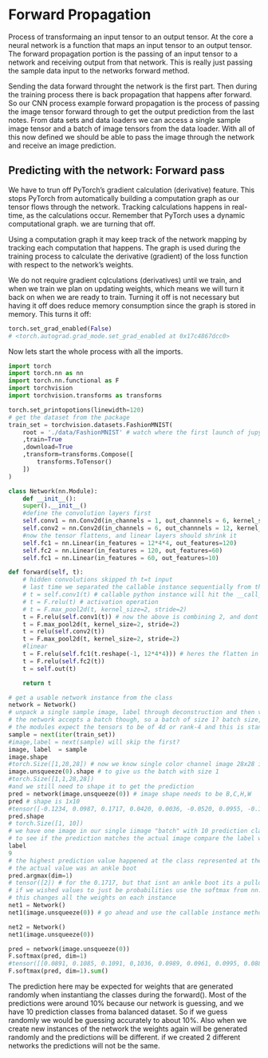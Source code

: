 # Forward Propagation
Process of transformaing an input tensor to an output tensor. At the core a neural network is a function that maps an input tensor to an output tensor. The forward propagation portion is the passing of an input tensor to a network and receiving output from that network. This is really just passing the sample data input to the networks forward method.

Sending the data forward throught the network is the first part. Then during the training process there is back propagation that happens after forward. So our CNN process example forward propagation is the process of passing the image tensor forward through to get the output prediction from the last notes. From data sets and data loaders we can access a single sample image tensor and a batch of image tensors from the data loader. With all of this now defined we should be able to pass the image through the network and receive an image prediction.   

## Predicting with the network: Forward pass
We have to trun off PyTorch’s gradient calculation (derivative) feature. This stops PyTorch from automatically building a computation graph as our tensor flows through the network. Tracking calculations happens in real-time, as the calculations occur. Remember that PyTorch uses a dynamic computational graph. we are turning that off.

Using a computation graph it may keep track of the network mapping by tracking each computation that happens. The graph is used during the training process to calculate the derivative (gradient) of the loss function with respect to the network’s weights.

We do not require gradient cqlculations (derivatives) until we train, and when we train we plan on updating weights, which means we will turn it back on when we are ready to train. Turning it off is not necessary but having it off does reduce memory consumption since the graph is stored in memory. This turns it off:

```py
torch.set_grad_enabled(False) 
# <torch.autograd.grad_mode.set_grad_enabled at 0x17c4867dcc0>
```
Now lets start the whole process with all the imports.
```py
import torch
import torch.nn as nn
import torch.nn.functional as F
import torchvision
import torchvision.transforms as transforms

torch.set_printopotions(linewidth=120)
# get the dataset from the package
train_set = torchvision.datasets.FashionMNIST(
    root = './data/FashionMNIST' # watch where the first launch of jupyter is- it may make it there
    ,train=True
    ,download=True
    ,transform=transforms.Compose([
        transforms.ToTensor()
    ])
)

class Network(nn.Module):
    def __init__():
    super().__init__()
    #define the convolution layers first
    self.conv1 = nn.Conv2d(in_channels = 1, out_channnels = 6, kernel_size =5)
    self.conv2 = nn.Conv2d(in_channels = 6, out_channnels = 12, kernel_size =5)
    #now the tensor flattens, and linear layers should shrink it
    self.fc1 = nn.Linear(in_features = 12*4*4, out_features=120)
    self.fc2 = nn.Linear(in_features = 120, out_features=60)
    self.fc1 = nn.Linear(in_features = 60, out_features=10)

def forward(self, t):
    # hidden convolutions skipped th t=t input 
    # last time we separated the callable instance sequentially from the relu
    # t = self.conv1(t) # callable python instance will hit the __call__ for us
    # t = F.relu(t) # activation operation
    # t = F.max_pool2d(t, kernel_size=2, stride=2)
    t = F.relu(self.conv1(t)) # now the above is combining 2, and dont call the __call__ yourself
    t = F.max_pool2d(t, kernel_size=2, stride=2)
    t = relu(self.conv2(t))
    t = F.max_pool2d(t, kernel_size=2, stride=2)
    #linear
    t = F.relu(self.fc1(t.reshape(-1, 12*4*4))) # heres the flatten in execution
    t = F.relu(self.fc2(t))
    t = self.out(t)

    return t

# get a usable network instance from the class
network = Network()
# unpack a single sample image, label through deconstruction and then verify the images shape
# the network accepts a batch though, so a batch of size 1? batch size, in channels, height, width
# the modules expect the tensors to be of 4d or rank-4 and this is standard most networks like batches
sample = next(iter(train_set))
#image,label = next(sample) will skip the first?
image, label  = sample
image.shape
#torch.Size([1,28,28]) # now we know single color channel image 28x28 is there
image.unsqueeze(0).shape # to give us the batch with size 1
#torch.Size([1,1,28,28])
#and we still need to shape it to get the prediction
pred = network(image.unsqueeze(0)) # image shape needs to be B,C,H,W
pred # shape is 1x10
#tensor([-0.1234, 0.0987, 0.1717, 0.0420, 0.0036, -0.0520, 0.0955, -0.1469, 0.0777, 0.0187])
pred.shape
# torch.Size([1, 10])
# we have one image in our single iimage "batch" with 10 prediction classes
# to see if the prediction matches the actual image compare the label with the argmax index returned 
label
9 
# the highest prediction value happened at the class represented at the index 2 - a pullover!
# the actual value was an ankle boot
pred.argmax(dim=1)
# tensor([2]) # for the 0.1717, but that isnt an ankle boot its a pullover
# if we wished values to just be probabilities use the softmax from nn.functional package
# this changes all the weights on each instance
net1 = Network()
net1(image.unsqueeze(0)) # go ahead and use the callable instance method

net2 = Network()
net1(image.unsqueeze(0))

pred = network(image.unsqueeze(0))
F.softmax(pred, dim=1)
#tensor([[0.0891, 0.1085, 0.1091, 0,1036, 0.0989, 0.0961, 0.0995, 0.0883, 0.1063, 0.1004]])
F.softmax(pred, dim=1).sum()
```
The prediction here may be expected for weights that are generated randomly when instantiang the classes during the forward(). Most of the predictions were around 10% because our network is guessing, and we have 10 prediction classes froma balanced dataset. So if we guess randomly we would be guessing accurately to about 10%. Also when we create new instances of the network the weights again will be generated randomly and the predictions will be different. if we created 2 different networks the predictions will not be the same.